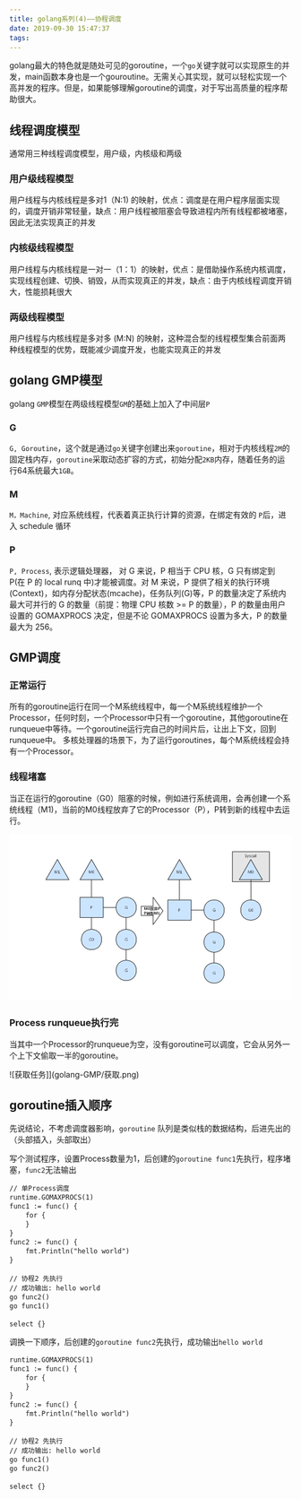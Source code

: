```yaml
---
title: golang系列(4)——协程调度
date: 2019-09-30 15:47:37
tags:
---
```


golang最大的特色就是随处可见的goroutine，一个`go`关键字就可以实现原生的并发，main函数本身也是一个gouroutine。无需关心其实现，就可以轻松实现一个高并发的程序。但是，如果能够理解goroutine的调度，对于写出高质量的程序帮助很大。

<!-- more -->

## 线程调度模型

通常用三种线程调度模型，用户级，内核级和两级

### 用户级线程模型
用户线程与内核线程是多对1（N:1) 的映射，优点：调度是在用户程序层面实现的，调度开销非常轻量，缺点：用户线程被阻塞会导致进程内所有线程都被堵塞，因此无法实现真正的并发

### 内核级线程模型
用户线程与内核线程是一对一（1：1）的映射，优点：是借助操作系统内核调度，实现线程创建、切换、销毁，从而实现真正的并发，缺点：由于内核线程调度开销大，性能损耗很大

### 两级线程模型
用户线程与内核线程是多对多 (M:N) 的映射，这种混合型的线程模型集合前面两种线程模型的优势，既能减少调度开发，也能实现真正的并发

## golang GMP模型

golang `GMP`模型在两级线程模型`GM`的基础上加入了中间层`P`

### G
`G, Goroutine`，这个就是通过`go`关键字创建出来`goroutine`，相对于内核线程`2M`的固定栈内存，`goroutine`采取动态扩容的方式，初始分配`2KB`内存，随着任务的运行64系统最大`1GB`。


### M
`M，Machine`, 对应系统线程，代表着真正执行计算的资源，在绑定有效的 `P`后，进入 schedule 循环

### P
`P, Process`, 表示逻辑处理器， 对 G 来说，P 相当于 CPU 核，G 只有绑定到 P(在 P 的 local runq 中)才能被调度。对 M 来说，P 提供了相关的执行环境(Context)，如内存分配状态(mcache)，任务队列(G)等，P 的数量决定了系统内最大可并行的 G 的数量（前提：物理 CPU 核数 >= P 的数量），P 的数量由用户设置的 GOMAXPROCS 决定，但是不论 GOMAXPROCS 设置为多大，P 的数量最大为 256。

## GMP调度
### 正常运行
所有的goroutine运行在同一个M系统线程中，每一个M系统线程维护一个Processor，任何时刻，一个Processor中只有一个goroutine，其他goroutine在runqueue中等待。一个goroutine运行完自己的时间片后，让出上下文，回到runqueue中。 多核处理器的场景下，为了运行goroutines，每个M系统线程会持有一个Processor。

### 线程堵塞
当正在运行的goroutine（G0）阻塞的时候，例如进行系统调用，会再创建一个系统线程（M1)，当前的M0线程放弃了它的Processor（P），P转到新的线程中去运行。

![线程堵塞](golang-GMP/堵塞.png)


### Process runqueue执行完
当其中一个Processor的runqueue为空，没有goroutine可以调度，它会从另外一个上下文偷取一半的goroutine。

![获取任务]](golang-GMP/获取.png)


## goroutine插入顺序
先说结论，不考虑调度器影响，`goroutine` 队列是类似栈的数据结构，后进先出的（头部插入，头部取出）

写个测试程序，设置Process数量为1，后创建的`goroutine func1`先执行，程序堵塞，`func2`无法输出

```golang
// 单Process调度
runtime.GOMAXPROCS(1)
func1 := func() {
    for {
    }
}
func2 := func() {
    fmt.Println("hello world")
}

// 协程2 先执行
// 成功输出: hello world
go func2()
go func1()

select {}
```

调换一下顺序，后创建的`goroutine func2`先执行，成功输出`hello world`


```golang
runtime.GOMAXPROCS(1)
func1 := func() {
    for {
    }
}
func2 := func() {
    fmt.Println("hello world")
}

// 协程2 先执行
// 成功输出: hello world
go func1()
go func2()

select {}
```


